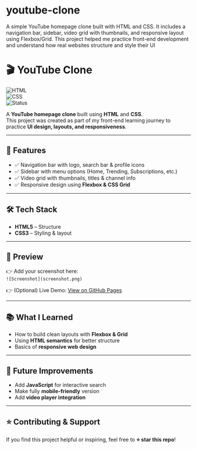 # youtube-clone
A simple YouTube homepage clone built with HTML and CSS. It includes a navigation bar, sidebar, video grid with thumbnails, and responsive layout using Flexbox/Grid. This project helped me practice front-end development and understand how real websites structure and style their UI
# 🎬 YouTube Clone  

![HTML](https://img.shields.io/badge/HTML5-E34F26?style=for-the-badge&logo=html5&logoColor=white)  
![CSS](https://img.shields.io/badge/CSS3-1572B6?style=for-the-badge&logo=css3&logoColor=white)  
![Status](https://img.shields.io/badge/Project-Learning-orange?style=for-the-badge)  

A **YouTube homepage clone** built using **HTML** and **CSS**.  
This project was created as part of my front-end learning journey to practice **UI design, layouts, and responsiveness**.

---

## 🚀 Features  
- ✅ Navigation bar with logo, search bar & profile icons  
- ✅ Sidebar with menu options (Home, Trending, Subscriptions, etc.)  
- ✅ Video grid with thumbnails, titles & channel info  
- ✅ Responsive design using **Flexbox & CSS Grid**  

---

## 🛠️ Tech Stack  
- **HTML5** – Structure  
- **CSS3** – Styling & layout  

---

## 📸 Preview  
👉 Add your screenshot here:  
`![Screenshot](screenshot.png)`  

👉 (Optional) Live Demo: [View on GitHub Pages](https://yourusername.github.io/your-repo/)  

---

## 📚 What I Learned  
- How to build clean layouts with **Flexbox & Grid**  
- Using **HTML semantics** for better structure  
- Basics of **responsive web design**  

---

## 🔮 Future Improvements  
- Add **JavaScript** for interactive search  
- Make fully **mobile-friendly** version  
- Add **video player integration**  

---

## ⭐ Contributing & Support  
If you find this project helpful or inspiring, feel free to **⭐ star this repo**!  



